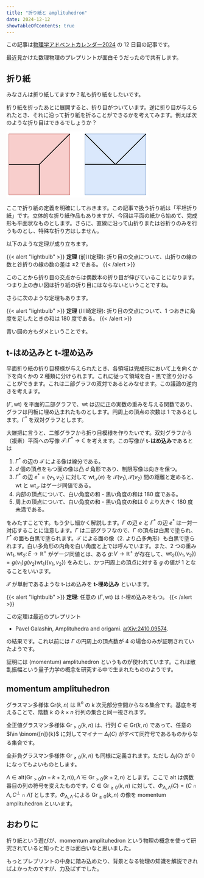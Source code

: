 ```yaml
---
title: "折り紙と amplituhedron"
date: 2024-12-12
showTableOfContents: true
---
```


この記事は[物理学アドベントカレンダー2024](https://adventar.org/calendars/10569) の 12 日目の記事です。

最近見かけた数理物理のプレプリントが面白そうだったので共有します。

## 折り紙

みなさんは折り紙してますか？私も折り紙をしたいです。

折り紙を折ったあとに展開すると、折り目がついています。逆に折り目が与えられたとき、それに沿って折り紙を折ることができるかを考えてみます。例えば次のような折り目はできるでしょうか？

![image](./featured.png)

ここで折り紙の定義を明確にしておきます。この記事で扱う折り紙は「平坦折り紙」です。立体的な折り紙作品もありますが、今回は平面の紙から始めて、完成形も平面状なものとします。さらに、直線に沿って山折りまたは谷折りのみを行うものとし、特殊な折り方はしません。

以下のような定理が成り立ちます。

{{< alert "lightbulb" >}}
**定理** (前川定理): 折り目の交点について、山折りの線の数と谷折りの線の数の差は $\pm 2$ である。
{{< /alert >}}

このことから折り目の交点からは偶数本の折り目が伸びていることになります。つまり上の赤い図は折り紙の折り目にはならないということですね。

さらに次のような定理もあります。

{{< alert "lightbulb" >}}
**定理** (川崎定理): 折り目の交点について、1 つおきに角度を足したときの和は 180 度である。
{{< /alert >}}

青い図の方もダメということです。

## t-はめ込みと t-埋め込み

平面折り紙の折り目模様が与えられたとき、各領域は完成形において上を向くか下を向くかの 2 種類に分けられます。これに従って領域を白・黒で塗り分けることができます。これは二部グラフの双対であるとみなせます。この議論の逆向きを考えます。

$(\Gamma,\mathrm{wt})$ を平面的二部グラフで、$\mathrm{wt}$ は辺に正の実数の重みを与える関数であり、グラフは円板に埋め込まれたものとします。円周上の頂点の次数は 1 であるとします。$\Gamma^*$ を双対グラフとします。

大雑把に言うと、二部グラフから折り目模様を作りたいです。双対グラフから（複素）平面への写像 $\mathcal{T}\colon \Gamma^*\to\mathbb{C}$ を考えます。この写像が **t-はめ込み**であるとは

1. $\Gamma^*$ の辺の $\mathcal{T}$ による像は線分である。
2. $d$ 個の頂点をもつ面の像は凸 $d$ 角形であり、制限写像は向きを保つ。
3. $\Gamma^{\ast}$ の辺 $e^{\ast}=\{v_1,v_2\}$ に対して $\mathrm{wt} _ {\mathcal{T}}(e)$ を $\mathcal{T}(v_1),\mathcal{T}(v_2)$ 間の距離と定めると、$\mathrm{wt}$ と $\mathrm{wt} _ {\mathcal{T}}$ はゲージ同値である。
4. 内部の頂点について、白い角度の和・黒い角度の和は 180 度である。
5. 周上の頂点について、白い角度の和・黒い角度の和は 0 より大きく 180 度未満である。

をみたすことです。もう少し細かく解説します。$\Gamma$ の辺 $e$ と $\Gamma^{\ast}$ の辺 $e^{\ast}$ は一対一対応することに注意します。$\Gamma$ は二部グラフなので、$\Gamma$ の頂点は白黒で塗られ、$\Gamma^{\ast}$ の面も白黒で塗られます。$\mathcal{T}$ による面の像（2. より凸多角形）も白黒で塗られます。白い多角形の内角を白い角度と上では呼んでいます。また、2 つの重み $\mathrm{wt}_1,\mathrm{wt}_2\colon E\to\mathbb{R}^+$ がゲージ同値とは、ある $g\colon V\to\mathbb{R}^+$ が存在して、$\mathrm{wt}_2(\{v_1,v_2\})=g(v_1)g(v_2)\mathrm{wt}_1(\{v_1,v_2\})$ をみたし、かつ円周上の頂点に対する $g$ の値が 1 となることをいいます。

$\mathcal{T}$ が単射であるような t-はめ込みを **t-埋め込み** といいます。

{{< alert "lightbulb" >}}
**定理**: 任意の $(\Gamma,\mathrm{wt})$ は $t$-埋め込みをもつ。
{{< /alert >}}

この定理は最近のプレプリント

- Pavel Galashin, Amplituhedra and origami. [arXiv:2410.09574](https://arxiv.org/abs/2410.09574).

の結果です。これ以前には $\Gamma$ の円周上の頂点数が 4 の場合のみが証明されていたようです。

証明には (momentum) amplituhedron というものが使われています。これは散乱振幅という量子力学の概念を研究する中で生まれたもののようです。

## momentum amplituhedron

グラスマン多様体 $\mathrm{Gr}(k,n)$ は $\mathbb{R}^n$ の $k$ 次元部分空間からなる集合です。基底を考えることで、階数 $k$ の $k\times n$ 行列の集合と同一視されます。

全正値グラスマン多様体 $\mathrm{Gr}_{>0}(k,n)$ は、行列 $C\in \mathrm{Gr}(k,n)$ であって、任意の $I\in \binom{[n]}{k}$ に対してマイナー $\Delta_I(C)$ がすべて同符号であるものからなる集合です。

全非負グラスマン多様体 $\mathrm{Gr}_{\ge 0}(k,n)$ も同様に定義されます。ただし $\Delta_I(C)$ が 0 になってもよいものとします。

$\Lambda\in \mathrm{alt}(\mathrm{Gr} _ {>0}(n-k+2,n)),\tilde{\Lambda}\in \mathrm{Gr} _ {>0}(k+2,n)$ とします。ここで alt は偶数番目の列の符号を変えたものです。$C\in \mathrm{Gr} _ {\ge 0}(k ,n)$ に対して、$\Phi_{\Lambda,\tilde{\Lambda}}(C)=(C\cap \Lambda, C^{\perp}\cap \tilde{\Lambda})$ とします。$\Phi_{\Lambda,\tilde{\Lambda}}$ による $\mathrm{Gr} _ {\ge 0}(k,n)$ の像を momentum amplituhedron といいます。

## おわりに

折り紙という遊びが、momentum amplituhedron という物理の概念を使って研究されていると知ったときは面白いなと思いました。

もっとプレプリントの中身に踏み込めたり、背景となる物理の知識を解説できればよかったのですが、力及ばずでした。
